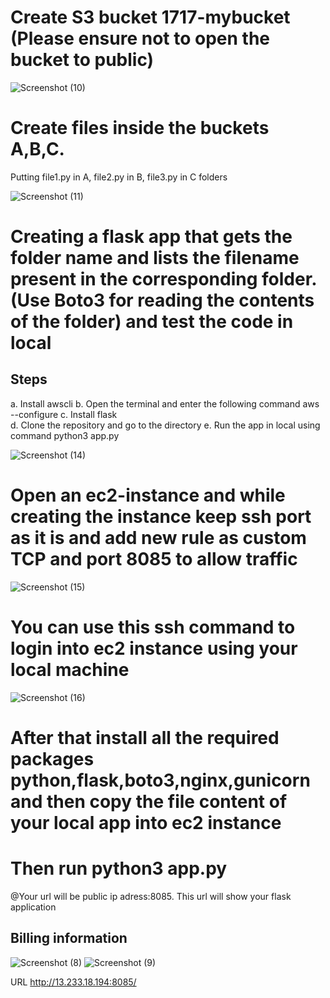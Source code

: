# Create S3 bucket 1717-mybucket (Please ensure not to open the bucket to public)
![Screenshot (10)](https://user-images.githubusercontent.com/73656498/115603046-50be3380-a2fd-11eb-9bfa-f0f7317fdc18.png)


# Create files inside the buckets A,B,C.
Putting file1.py in A, file2.py in B, file3.py in C folders


![Screenshot (11)](https://user-images.githubusercontent.com/73656498/115603370-b3173400-a2fd-11eb-8b96-44ed521e3a20.png)
# Creating a flask app that gets the folder name and lists the filename present in the corresponding folder. (Use Boto3 for reading the contents of the folder) and test the code in local 

## Steps
a. Install awscli
b. Open the terminal and enter the following command
   aws --configure
c. Install flask   
d. Clone the repository and go to the directory
e. Run the app in local using command python3 app.py

![Screenshot (14)](https://user-images.githubusercontent.com/73656498/115605123-c2977c80-a2ff-11eb-81b7-9f9648b36e34.png)

# Open an ec2-instance and while creating the instance keep ssh port as it is and add new rule as custom TCP and port 8085 to allow traffic

![Screenshot (15)](https://user-images.githubusercontent.com/73656498/115605368-0ee2bc80-a300-11eb-8ac5-bf254ccd2b33.png)

# You can use this ssh command to login into ec2 instance using your local machine

![Screenshot (16)](https://user-images.githubusercontent.com/73656498/115605611-59643900-a300-11eb-8c77-534e88dd2642.png)

# After that install all the required packages python,flask,boto3,nginx,gunicorn and then copy the file content of your local app into ec2 instance

# Then run python3 app.py

@Your url will be public ip adress:8085. This url will show your flask application

## Billing information
![Screenshot (8)](https://user-images.githubusercontent.com/73656498/115606248-19ea1c80-a301-11eb-917c-bb85ac0bd986.png)
![Screenshot (9)](https://user-images.githubusercontent.com/73656498/115606295-266e7500-a301-11eb-80df-de9b77fee647.png)

URL http://13.233.18.194:8085/

